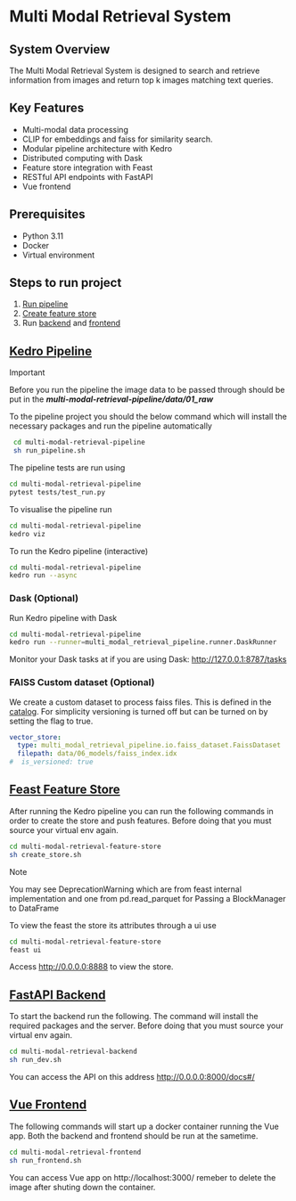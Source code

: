 # Multi Modal Retrieval System

## System Overview

The Multi Modal Retrieval System is designed to search and retrieve information from images and return top k images matching text queries.

## Key Features

- Multi-modal data processing
- CLIP for embeddings and faiss for similarity search.
- Modular pipeline architecture with Kedro
- Distributed computing with Dask
- Feature store integration with Feast
- RESTful API endpoints with FastAPI
- Vue frontend


## Prerequisites
- Python 3.11
- Docker
- Virtual environment

## Steps to run project

1. [Run pipeline](multi-modal-retrieval-pipeline)
2. [Create feature store](multi-modal-retrieval-feature-store)
3. Run [backend](multi-modal-retrieval-backend) and [frontend](multi-modal-retrieval-frontend)


## [Kedro Pipeline](multi-modal-retrieval-pipeline)
> [!IMPORTANT]
Before you run the pipeline the image data to be passed through should be put in the ***multi-modal-retrieval-pipeline/data/01_raw***

To the pipeline project you should the below command which will install the necessary packages and run the pipeline automatically
```bash
 cd multi-modal-retrieval-pipeline
 sh run_pipeline.sh
```

The pipeline tests are run using
```bash
cd multi-modal-retrieval-pipeline
pytest tests/test_run.py
```


To visualise the pipeline run
```bash
cd multi-modal-retrieval-pipeline
kedro viz
```

To run the Kedro pipeline (interactive)
```bash
cd multi-modal-retrieval-pipeline
kedro run --async
```
### Dask (Optional)

Run Kedro pipeline with Dask
```bash
cd multi-modal-retrieval-pipeline
kedro run --runner=multi_modal_retrieval_pipeline.runner.DaskRunner
```
Monitor your Dask tasks at if you are using Dask:
http://127.0.0.1:8787/tasks

### FAISS Custom dataset (Optional)
We create a custom dataset to process faiss files. This is defined in the [catalog](multi-modal-retrieval-pipeline/conf/base/catalog.yml).
For simplicity versioning is turned off but can be turned on by setting the flag to true.
```yml
vector_store:
  type: multi_modal_retrieval_pipeline.io.faiss_dataset.FaissDataset
  filepath: data/06_models/faiss_index.idx
#  is_versioned: true
```

## [Feast Feature Store](multi-modal-retrieval-feature-store)
After running the Kedro pipeline you can run the following commands in order to create the store and push features. Before doing that you must source your virtual env again.
```bash
cd multi-modal-retrieval-feature-store
sh create_store.sh
```

> [!NOTE]
You may see DeprecationWarning which are from feast internal implementation and one from  pd.read_parquet for Passing a BlockManager to DataFrame


To view the feast the store its attributes through a ui use

```bash
cd multi-modal-retrieval-feature-store
feast ui
```
 Access http://0.0.0.0:8888 to view the store.

## [FastAPI Backend](multi-modal-retrieval-backend)

To start the backend run the following. The command will install the required packages and the server. Before doing that you must source your virtual env again.

```bash
cd multi-modal-retrieval-backend
sh run_dev.sh
```
You can access the API on this address http://0.0.0.0:8000/docs#/

## [Vue Frontend](multi-modal-retrieval-backend)

The following commands will start up a docker container running the Vue app. Both the backend and frontend should be run at the sametime. 

```bash
cd multi-modal-retrieval-frontend
sh run_frontend.sh
```
You can access Vue app on  http://localhost:3000/
remeber to delete the image after shuting down the container. 
